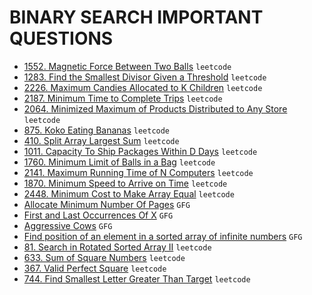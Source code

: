 # BINARY SEARCH IMPORTANT QUESTIONS

* [1552. Magnetic Force Between Two Balls](https://github.com/anujvaghani0/DSA-Java/blob/master/src/Searching/BinarySearchQuestion/MagneticForceBetweenTwoBalls.java) `leetcode`</br>
* [1283. Find the Smallest Divisor Given a Threshold](https://github.com/anujvaghani0/DSA-Java/blob/master/src/Searching/BinarySearchQuestion/FindTheSmallestDivisorGivenAThreshold.java) `leetcode`</br>
* [2226. Maximum Candies Allocated to K Children](https://github.com/anujvaghani0/DSA-Java/blob/master/src/Searching/BinarySearchQuestion/MaximumCandiesAllocatedToKChildren.java) `leetcode`</br>
* [2187. Minimum Time to Complete Trips](https://github.com/anujvaghani0/DSA-Java/blob/master/src/Searching/BinarySearchQuestion/MinimumTimeToCompleteTrips.java) `leetcode`</br>
* [2064. Minimized Maximum of Products Distributed to Any Store](https://github.com/anujvaghani0/DSA-Java/blob/master/src/Searching/BinarySearchQuestion/MinimizedMaximumofProductsDistributedToAnyStore.java) `leetcode`</br>
* [875. Koko Eating Bananas](https://github.com/anujvaghani0/DSA-Java/blob/master/src/Searching/BinarySearchQuestion/KokoEatingBananas.java) `leetcode`</br>
* [410. Split Array Largest Sum](https://github.com/anujvaghani0/DSA-Java/blob/master/src/Searching/BinarySearchQuestion/SplitArrayLargestSum.java) `leetcode`</br>
* [1011. Capacity To Ship Packages Within D Days](https://github.com/anujvaghani0/DSA-Java/blob/master/src/Searching/BinarySearchQuestion/CapacityToShipPackagesWithinDDays.java) `leetcode`</br>
* [1760. Minimum Limit of Balls in a Bag](https://github.com/anujvaghani0/DSA-Java/blob/master/src/Searching/BinarySearchQuestion/MinimumLimitOfBallsInABag.java) `leetcode`</br>
* [2141. Maximum Running Time of N Computers](https://leetcode.com/problems/maximum-running-time-of-n-computers/) `leetcode`</br>
* [1870. Minimum Speed to Arrive on Time](https://github.com/anujvaghani0/DSA-Java/blob/master/src/Searching/BinarySearchQuestion/MinimumSpeedtoArriveOnTime.java) `leetcode`</br>
* [2448. Minimum Cost to Make Array Equal](https://github.com/anujvaghani0/DSA-Java/blob/master/src/Searching/BinarySearchQuestion/MinimumCostToMakeArrayEqual.java) `leetcode`</br>
* [Allocate Minimum Number Of Pages](https://github.com/anujvaghani0/DSA-Java/blob/master/src/Searching/BinarySearchQuestion/AllocateMinimumNumberOfPages.java) `GFG`</br>
* [First and Last Occurrences Of X](https://github.com/anujvaghani0/DSA-Java/blob/master/src/Searching/BinarySearchQuestion/FirstAndLastOccurrencesOfX.java) `GFG`</br>
* [Aggressive Cows](https://github.com/anujvaghani0/DSA-Java/blob/master/src/Searching/BinarySearchQuestion/AggressiveCows.java) `GFG`</br>
* [Find position of an element in a sorted array of infinite numbers](https://github.com/anujvaghani0/DSA-Java/blob/master/src/Searching/BinarySearchQuestion/FindPositionOfAnElementInAortedArrayOfInfiniteNumbers.java) `GFG`</br>
* [81. Search in Rotated Sorted Array II](https://github.com/anujvaghani0/DSA-Java/blob/master/src/Searching/BinarySearchQuestion/SearchInRotatedSortedArrayII.java) `leetcode`</br>
* [633. Sum of Square Numbers](https://github.com/anujvaghani0/DSA-Java/blob/master/src/Searching/BinarySearchQuestion/SumofSquareNumbers.java) `leetcode`</br>
* [367. Valid Perfect Square](https://github.com/anujvaghani0/DSA-Java/blob/master/src/Searching/BinarySearchQuestion/ValidPerfectSquare.java) `leetcode`</br>
* [744. Find Smallest Letter Greater Than Target](https://github.com/anujvaghani0/DSA-Java/blob/master/src/Searching/BinarySearchQuestion/FindSmallestLetterGreaterThanTarget.java) `leetcode`</br>